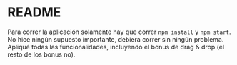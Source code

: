 # README

Para correr la aplicación solamente hay que correr `npm install` y `npm start`. No hice ningún supuesto importante, debiera correr sin ningún problema. Apliqué todas las funcionalidades, incluyendo el bonus de drag & drop (el resto de los bonus no).
